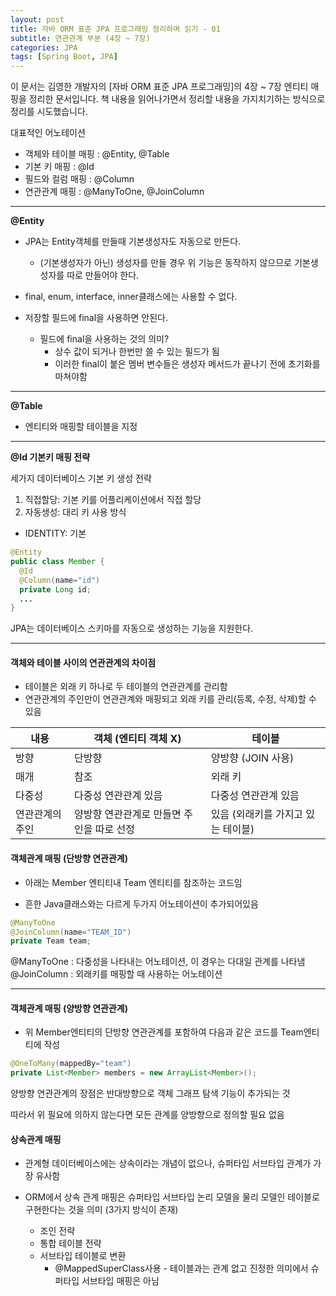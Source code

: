 ```yaml
---
layout: post
title: 자바 ORM 표준 JPA 프로그래밍 정리하며 읽기 - 01
subtitle: 연관관계 부분 (4장 ~ 7장)
categories: JPA
tags: [Spring Boot, JPA]
---
```


이 문서는 김영한 개발자의 [자바 ORM 표준 JPA 프로그래밍]의 4장 ~ 7장 엔티티 매핑을 정리한 문서입니다. 책 내용을 읽어나가면서 정리할 내용을 가지치기하는 방식으로 정리를 시도했습니다.

대표적인 어노테이션

- 객체와 테이블 매핑 : @Entity, @Table
- 기본 키 매핑 : @Id
- 필드와 컬럼 매핑 : @Column
- 연관관계 매핑 : @ManyToOne, @JoinColumn

---

**@Entity**

- JPA는 Entity객체를 만들때 기본생성자도 자동으로 만든다.
  - (기본생성자가 아닌) 생성자를 만들 경우 위 기능은 동작하지 않으므로 기본생성자를 따로 만들어야 한다.

- final, enum, interface, inner클래스에는 사용할 수 없다.
- 저장할 필드에 final을 사용하면 안된다.
  - 필드에 final을 사용하는 것의 의미? 
    - 상수 값이 되거나 한번만 쓸 수 있는 필드가 됨
    - 이러한 final이 붙은 멤버 변수들은 생성자 메서드가 끝나기 전에 초기화를 마쳐야함

---

**@Table**

- 엔티티와 매핑할 테이블을 지정

---

**@Id 기본키 매핑 전략**

세가지 데이터베이스 기본 키 생성 전략

1. 직접할당: 기본 키를 어플리케이션에서 직접 할당
2. 자동생성: 대리 키 사용 방식
  - IDENTITY: 기본

```java
@Entity
public class Member {
  @Id
  @Column(name="id")
  private Long id;
  ...
}
```


JPA는 데이터베이스 스키마를 자동으로 생성하는 기능을 지원한다.

---

#### 객체와 테이블 사이의 연관관계의 차이점

- 테이블은 외래 키 하나로 두 테이블의 연관관계를 관리함
- 연관관계의 주인만이 연관관계와 매핑되고 외래 키를 관리(등록, 수정, 삭제)할 수 있음

| 내용            | 객체 (엔티티 객체 X)                      | 테이블                             |
| --------------- | ----------------------------------------- | ---------------------------------- |
| 방향            | 단방향                                    | 양방향 (JOIN 사용)                 |
| 매개            | 참조                                      | 외래 키                            |
| 다중성          | 다중성 연관관계 있음                      | 다중성 연관관계 있음               |
| 연관관계의 주인 | 양방향 연관관계로 만들면 주인을 따로 선정 | 있음 (외래키를 가지고 있는 테이블) |

#### 객체관계 매핑 (단방향 연관관계)

- 아래는 Member 엔티티내 Team 엔티티를 참조하는 코드임

- 흔한 Java클래스와는 다르게 두가지 어노테이션이 추가되어있음

```java
@ManyToOne
@JoinColumn(name="TEAM_ID")
private Team team;
```

@ManyToOne : 다중성을 나타내는 어노테이션, 이 경우는 다대일 관계를 나타냄
@JoinColumn : 외래키를 매핑할 때 사용하는 어노테이션

---

#### 객체관계 매핑 (양방향 연관관계)

- 위 Member엔티티의 단방향 연관관계를 포함하여 다음과 같은 코드를 Team엔티티에 작성

```java
@OneToMany(mappedBy="team")
private List<Member> members = new ArrayList<Member>();
```

양방향 연관관계의 장점은 반대방향으로 객체 그래프 탐색 기능이 추가되는 것

따라서 위 필요에 의하지 않는다면 모든 관계를 양방향으로 정의할 필요 없음

#### 상속관계 매핑

- 관계형 데이터베이스에는 상속이라는 개념이 없으나, 슈퍼타입 서브타입 관계가 가장 유사함

- ORM에서 상속 관계 매핑은 슈퍼타입 서브타입 논리 모델을 물리 모델인 테이블로 구현한다는 것을 의미 (3가지 방식이 존재)

  - 조인 전략
  - 통합 테이블 전략
  - 서브타입 테이블로 변환
    - @MappedSuperClass사용 - 테이블과는 관계 없고 진정한 의미에서 슈퍼타입 서브타입 매핑은 아님
